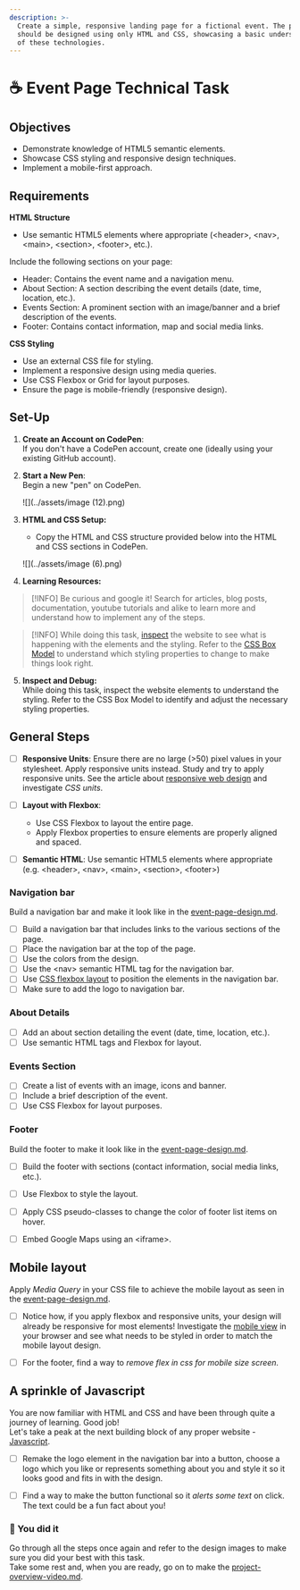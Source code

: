 ```yaml
---
description: >-
  Create a simple, responsive landing page for a fictional event. The page
  should be designed using only HTML and CSS, showcasing a basic understanding
  of these technologies.
---
```


# ☕ Event Page Technical Task

## Objectives

* Demonstrate knowledge of HTML5 semantic elements.
* Showcase CSS styling and responsive design techniques.
* Implement a mobile-first approach.



## Requirements

**HTML Structure**

* Use semantic HTML5 elements where appropriate (\<header>, \<nav>, \<main>, \<section>, \<footer>, etc.).

Include the following sections on your page:

* Header: Contains the event name and a navigation menu.
* About Section: A section describing the event details (date, time, location, etc.).
* Events Section: A prominent section with an image/banner and a brief description of the events.
* Footer: Contains contact information, map and social media links.

**CSS Styling**

* Use an external CSS file for styling.
* Implement a responsive design using media queries.
* Use CSS Flexbox or Grid for layout purposes.
* Ensure the page is mobile-friendly (responsive design).



## Set-Up

1. **Create an Account on CodePen**:\
   If you don't have a CodePen account, create one (ideally using your existing GitHub account).
2.  **Start a New Pen**:\
    Begin a new "pen" on CodePen.

    ![](../assets/image (12).png)
3.  **HTML and CSS Setup:**

    * Copy the HTML and CSS structure provided below into the HTML and CSS sections in CodePen.

    ![](../assets/image (6).png)
4. **Learning Resources:**

> [!INFO]
> Be curious and google it! Search for articles, blog posts, documentation, youtube tutorials and alike to learn more and understand how to implement any of the steps.

> [!INFO]
> While doing this task, [inspect](https://blog.hubspot.com/website/how-to-inspect) the website to see what is happening with the elements and the styling. Refer to the [CSS Box Model](https://www.w3schools.com/css/css_boxmodel.asp) to understand which styling properties to change to make things look right.

5. **Inspect and Debug:**\
   While doing this task, inspect the website elements to understand the styling. Refer to the CSS Box Model to identify and adjust the necessary styling properties.


## General Steps

* [ ] **Responsive Units**: Ensure there are no large (>50) pixel values in your stylesheet. Apply responsive units instead. Study and try to apply responsive units. See the article about [responsive web design](https://medium.com/analytics-vidhya/responsive-web-design-choosing-the-right-unit-4cf2e7d72db7) and investigate _CSS units_.
* [ ] **Layout with Flexbox**:
  * Use CSS Flexbox to layout the entire page.
  * Apply Flexbox properties to ensure elements are properly aligned and spaced.
* [ ] **Semantic HTML**: Use semantic HTML5 elements where appropriate (e.g. \<header>, \<nav>, \<main>, \<section>, \<footer>)



### Navigation bar

Build a navigation bar and make it look like in the [event-page-design.md](event-page-design.md "mention").

* [ ] Build a navigation bar that includes links to the various sections of the page.
* [ ] Place the navigation bar at the top of the page.
* [ ] Use the colors from the design.
* [ ] Use the \<nav> semantic HTML tag for the navigation bar.
* [ ] Use [CSS flexbox layout](https://css-tricks.com/snippets/css/a-guide-to-flexbox/) to position the elements in the navigation bar.
* [ ] Make sure to add the logo to navigation bar.

### About Details

* [ ] Add an about section detailing the event (date, time, location, etc.).
* [ ] Use semantic HTML tags and Flexbox for layout.

### Events Section

* [ ] Create a list of events with an image, icons and banner.
* [ ] Include a brief description of the event.
* [ ] Use CSS Flexbox for layout purposes.

### Footer

Build the footer to make it look like in the [event-page-design.md](event-page-design.md "mention").

* [ ] Build the footer with sections (contact information, social media links, etc.).
* [ ] Use Flexbox to style the layout.
* [ ] Apply CSS pseudo-classes to change the color of footer list items on hover.
* [ ] Embed Google Maps using an \<iframe>.



## Mobile layout

Apply _Media Query_ in your CSS file to achieve the mobile layout as seen in the [event-page-design.md](event-page-design.md "mention").

* [ ] Notice how, if you apply flexbox and responsive units, your design will already be responsive for most elements! Investigate the [mobile view](https://blog.hubspot.com/website/how-to-inspect) in your browser and see what needs to be styled in order to match the mobile layout design.
* [ ] For the footer, find a way to _remove flex in css for mobile size screen._



## A sprinkle of Javascript

You are now familiar with HTML and CSS and have been through quite a journey of learning. Good job! \
Let's take a peak at the next building block of any proper website - [Javascript](https://developer.mozilla.org/en-US/docs/Learn/JavaScript/First_steps/What_is_JavaScript).

* [ ] Remake the logo element in the navigation bar into a button, choose a logo which you like or represents something about you and style it so it looks good and fits in with the design.
* [ ] Find a way to make the button functional so it _alerts some text_ on click. The text could be a fun fact about you!



### :tada: You did it

Go through all the steps once again and refer to the design images to make sure you did your best with this task. \
Take some rest and, when you are ready, go on to make the [project-overview-video.md](../project-overview-video.md "mention").



